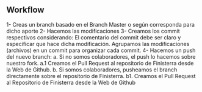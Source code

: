 ## Workflow
1- Creas un branch basado en el Branch Master o según corresponda para dicho aporte
2- Hacemos las modificaciones
3- Creamos los commit respectivos considerando:
    El comentario del commit debe ser claro y especificar que hace dicha modificación.
    Agrupamos las modificaciones (archivos) en un commit para organizar cada commit.
4- Hacemos un push del nuevo branch:
    a. Si no somos colaboradores, el push lo hacemos sobre nuestro fork.
        a.1 Creamos el Pull Request al repositorio de Finisterra desde la Web de Github.
    b. Si somos colaboradores, pusheamos el branch directamente sobre el repositorio de Finisterra.
        b1. Creamos el Pull Request al Repositorio de Finisterra desde la Web de Github